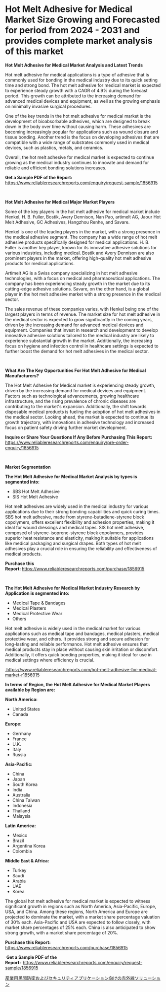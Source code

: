 <p><h1>Hot Melt Adhesive for Medical Market Size Growing and Forecasted for period from 2024 - 2031 and provides complete market analysis of this market</h1></p><p><strong>Hot Melt Adhesive for Medical Market Analysis and Latest Trends</strong></p>
<p><p>Hot melt adhesive for medical applications is a type of adhesive that is commonly used for bonding in the medical industry due to its quick setting time and strong bond. The hot melt adhesive for medical market is expected to experience steady growth with a CAGR of 4.9% during the forecast period. This growth can be attributed to the increasing demand for advanced medical devices and equipment, as well as the growing emphasis on minimally invasive surgical procedures.</p><p>One of the key trends in the hot melt adhesive for medical market is the development of bioabsorbable adhesives, which are designed to break down in the body over time without causing harm. These adhesives are becoming increasingly popular for applications such as wound closure and tissue bonding. Another trend is the focus on developing adhesives that are compatible with a wide range of substrates commonly used in medical devices, such as plastics, metals, and ceramics.</p><p>Overall, the hot melt adhesive for medical market is expected to continue growing as the medical industry continues to innovate and demand for reliable and efficient bonding solutions increases.</p></p>
<p><strong>Get a Sample PDF of the Report:&nbsp;</strong> <a href="https://www.reliableresearchreports.com/enquiry/request-sample/1856915">https://www.reliableresearchreports.com/enquiry/request-sample/1856915</a></p>
<p>&nbsp;</p>
<p><strong>Hot Melt Adhesive for Medical Major Market Players</strong></p>
<p><p>Some of the key players in the hot melt adhesive for medical market include Henkel, H. B. Fuller, Bostik, Avery Dennison, Nan Pao, artimelt AG, Jaour Hot Melt Adhesive, GC Adhesives, Hangzhou Renhe, and Savare. </p><p>Henkel is one of the leading players in the market, with a strong presence in the medical adhesive segment. The company has a wide range of hot melt adhesive products specifically designed for medical applications. H. B. Fuller is another key player, known for its innovative adhesive solutions for various industries, including medical. Bostik and Avery Dennison are also prominent players in the market, offering high-quality hot melt adhesive products for medical applications.</p><p>Artimelt AG is a Swiss company specializing in hot melt adhesive technologies, with a focus on medical and pharmaceutical applications. The company has been experiencing steady growth in the market due to its cutting-edge adhesive solutions. Savare, on the other hand, is a global player in the hot melt adhesive market with a strong presence in the medical sector. </p><p>The sales revenue of these companies varies, with Henkel being one of the largest players in terms of revenue. The market size for hot melt adhesive in the medical sector is expected to grow significantly in the coming years, driven by the increasing demand for advanced medical devices and equipment. Companies that invest in research and development to develop innovative adhesive solutions tailored to the medical industry are likely to experience substantial growth in the market. Additionally, the increasing focus on hygiene and infection control in healthcare settings is expected to further boost the demand for hot melt adhesives in the medical sector.</p></p>
<p>&nbsp;</p>
<p><strong>What Are The Key Opportunities For Hot Melt Adhesive for Medical Manufacturers?</strong></p>
<p><p>The Hot Melt Adhesive for Medical market is experiencing steady growth, driven by the increasing demand for medical devices and equipment. Factors such as technological advancements, growing healthcare infrastructure, and the rising prevalence of chronic diseases are contributing to the market's expansion. Additionally, the shift towards disposable medical products is fueling the adoption of hot melt adhesives in the medical sector. Looking ahead, the market is expected to continue its growth trajectory, with innovations in adhesive technology and increased focus on patient safety driving further market development.</p></p>
<p><strong>Inquire or Share Your Questions If Any Before Purchasing This Report:</strong> <a href="https://www.reliableresearchreports.com/enquiry/pre-order-enquiry/1856915">https://www.reliableresearchreports.com/enquiry/pre-order-enquiry/1856915</a></p>
<p>&nbsp;</p>
<p><strong>Market Segmentation</strong></p>
<p><strong>The Hot Melt Adhesive for Medical Market Analysis by types is segmented into:</strong></p>
<p><ul><li>SBS Hot Melt Adhesive</li><li>SIS Hot Melt Adhesive</li></ul></p>
<p><p>Hot melt adhesives are widely used in the medical industry for various applications due to their strong bonding capabilities and quick curing times. SBS hot melt adhesive, made from styrene-butadiene-styrene block copolymers, offers excellent flexibility and adhesion properties, making it ideal for wound dressings and medical tapes. SIS hot melt adhesive, composed of styrene-isoprene-styrene block copolymers, provides superior heat resistance and elasticity, making it suitable for applications like medical packaging and surgical drapes. Both types of hot melt adhesives play a crucial role in ensuring the reliability and effectiveness of medical products.</p></p>
<p><strong>Purchase this Report:&nbsp;</strong><a href="https://www.reliableresearchreports.com/purchase/1856915">https://www.reliableresearchreports.com/purchase/1856915</a></p>
<p>&nbsp;</p>
<p><strong>The Hot Melt Adhesive for Medical Market Industry Research by Application is segmented into:</strong></p>
<p><ul><li>Medical Tape & Bandages</li><li>Medical Plasters</li><li>Medical Protective Wear</li><li>Others</li></ul></p>
<p><p>Hot melt adhesive is widely used in the medical market for various applications such as medical tape and bandages, medical plasters, medical protective wear, and others. It provides strong and secure adhesion for long-lasting and reliable performance. Hot melt adhesive ensures that medical products stay in place without causing skin irritation or discomfort. Additionally, it offers quick bonding properties, making it ideal for use in medical settings where efficiency is crucial.</p></p>
<p><a href="https://www.reliableresearchreports.com/hot-melt-adhesive-for-medical-market-r1856915">&nbsp;https://www.reliableresearchreports.com/hot-melt-adhesive-for-medical-market-r1856915</a></p>
<p><strong>In terms of Region, the Hot Melt Adhesive for Medical Market Players available by Region are:</strong></p>
<p>
    <p> <strong> North America: </strong>
        <ul>
            <li>United States</li>
            <li>Canada</li>
        </ul>
        </p> 
    <p> <strong> Europe: </strong>
        <ul>
            <li>Germany</li>
            <li>France</li>
            <li>U.K.</li>
            <li>Italy</li>
            <li>Russia</li>
        </ul>
        </p> 
    <p> <strong> Asia-Pacific: </strong>
        <ul>
            <li>China</li>
            <li>Japan</li>
            <li>South Korea</li>
            <li>India</li>
            <li>Australia</li>
            <li>China Taiwan</li>
            <li>Indonesia</li>
            <li>Thailand</li>
            <li>Malaysia</li>
        </ul>
        </p> 
    <p> <strong> Latin America: </strong>
        <ul>
            <li>Mexico</li>
            <li>Brazil</li>
            <li>Argentina Korea</li>
            <li>Colombia</li>
        </ul>
        </p> 
    <p> <strong> Middle East & Africa: </strong>
        <ul>
            <li>Turkey</li>
            <li>Saudi</li>
            <li>Arabia</li>
            <li>UAE</li>
            <li>Korea</li>
        </ul>
    </p>
    </p>
<p><p>The global hot melt adhesive for medical market is expected to witness significant growth in regions such as North America, Asia-Pacific, Europe, USA, and China. Among these regions, North America and Europe are projected to dominate the market, with a market share percentage valuation of 30% each. Asia-Pacific and USA are expected to follow closely, with market share percentages of 25% each. China is also anticipated to show strong growth, with a market share percentage of 20%.</p></p>
<p><strong>Purchase this Report: </strong><a href="https://www.reliableresearchreports.com/purchase/1856915">https://www.reliableresearchreports.com/purchase/1856915</a></p>
<p>&nbsp;<strong>Get a Sample PDF of the Report:&nbsp;&nbsp;</strong><a href="https://www.reliableresearchreports.com/enquiry/request-sample/1856915">https://www.reliableresearchreports.com/enquiry/request-sample/1856915</a></p>
<p><strong></strong></p>
<p><p><a href="https://github.com/deonnorth8/Market-Research-Report-List-1/blob/main/7065895124375.md">産業用民間防衛およびセキュリティアプリケーション向けの赤外線ソリューション</a></p></p>